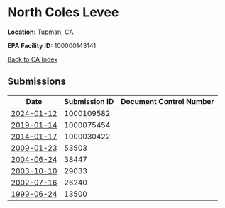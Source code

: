 # North Coles Levee

**Location:** Tupman, CA

**EPA Facility ID:** 100000143141

[Back to CA Index](../../index.md)

## Submissions

| Date | Submission ID | Document Control Number |
|------|--------------|-------------------------|
| [2024-01-12](submissions/1000109582.md) | 1000109582 |  |
| [2019-01-14](submissions/1000075454.md) | 1000075454 |  |
| [2014-01-17](submissions/1000030422.md) | 1000030422 |  |
| [2009-01-23](submissions/53503.md) | 53503 |  |
| [2004-06-24](submissions/38447.md) | 38447 |  |
| [2003-10-10](submissions/29033.md) | 29033 |  |
| [2002-07-16](submissions/26240.md) | 26240 |  |
| [1999-06-24](submissions/13500.md) | 13500 |  |
